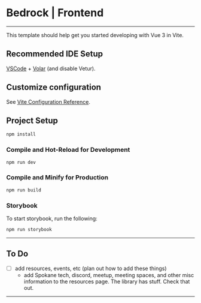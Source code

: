# Bedrock | Frontend

---


This template should help get you started developing with Vue 3 in Vite.

## Recommended IDE Setup

[VSCode](https://code.visualstudio.com/) + [Volar](https://marketplace.visualstudio.com/items?itemName=Vue.volar) (and disable Vetur).

## Customize configuration

See [Vite Configuration Reference](https://vite.dev/config/).

## Project Setup

```sh
npm install
```

### Compile and Hot-Reload for Development

```sh
npm run dev
```

### Compile and Minify for Production

```sh
npm run build
```


### Storybook

To start storybook, run the following:

```sh
npm run storybook
```


---

## To Do


- [ ] add resources, events, etc (plan out how to add these things)
  - add Spokane tech, discord, meetup, meeting spaces, and other misc information to the resources page. The library has stuff. Check that out.



---
